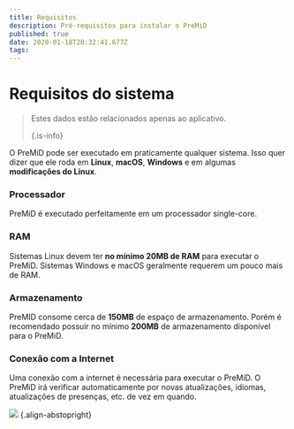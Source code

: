 ```yaml
---
title: Requisitos
description: Pré-requisitos para instalar o PreMiD
published: true
date: 2020-01-18T20:32:41.677Z
tags:
---
```


# Requisitos do sistema

> Estes dados estão relacionados apenas ao aplicativo. 
> 
> {.is-info}

O PreMiD pode ser executado em praticamente qualquer sistema. Isso quer dizer que ele roda em **Linux**, **macOS**, **Windows** e em algumas **modificações do Linux**.

### Processador
PreMiD é executado perfeitamente em um processador single-core.

### RAM
Sistemas Linux devem ter **no mínimo 20MB de RAM** para executar o PreMiD. Sistemas Windows e macOS geralmente requerem um pouco mais de RAM.

### Armazenamento
PreMID consome cerca de **150MB** de espaço de armazenamento. Porém é recomendado possuir no mínimo **200MB** de armazenamento disponível para o PreMiD.

### Conexão com a Internet
Uma conexão com a internet é necessária para executar o PreMiD. O PreMiD irá verificar automaticamente por novas atualizações, idiomas, atualizações de presenças, etc. de vez em quando.

![](https://a.icons8.com/ViUXyjOj/f4tFww/svg.svg) {.align-abstopright}